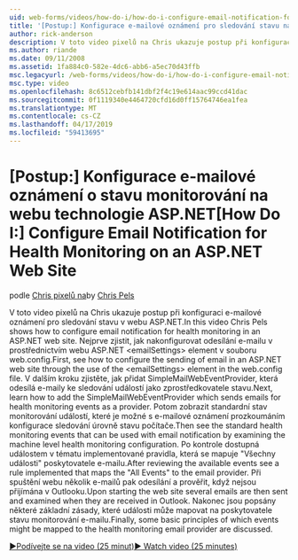 ```yaml
---
uid: web-forms/videos/how-do-i/how-do-i-configure-email-notification-for-health-monitoring-on-an-aspnet-web-site
title: '[Postup:] Konfigurace e-mailové oznámení pro sledování stavu na webu ASP.NET | Dokumentace Microsoftu'
author: rick-anderson
description: V toto video pixelů na Chris ukazuje postup při konfiguraci e-mailové oznámení pro sledování stavu v webu ASP.NET. Nejdříve si projděte postupy konfigurace zasílání e...
ms.author: riande
ms.date: 09/11/2008
ms.assetid: 1fa884c0-582e-4dc6-abb6-a5ec70d43ffb
msc.legacyurl: /web-forms/videos/how-do-i/how-do-i-configure-email-notification-for-health-monitoring-on-an-aspnet-web-site
msc.type: video
ms.openlocfilehash: 8c6512cebfb141dbf2f4c19e614aac99ccd41dac
ms.sourcegitcommit: 0f1119340e4464720cfd16d0ff15764746ea1fea
ms.translationtype: MT
ms.contentlocale: cs-CZ
ms.lasthandoff: 04/17/2019
ms.locfileid: "59413695"
---
```

# <a name="how-do-i-configure-email-notification-for-health-monitoring-on-an-aspnet-web-site"></a><span data-ttu-id="74217-104">[Postup:] Konfigurace e-mailové oznámení o stavu monitorování na webu technologie ASP.NET</span><span class="sxs-lookup"><span data-stu-id="74217-104">[How Do I:] Configure Email Notification for Health Monitoring on an ASP.NET Web Site</span></span>

<span data-ttu-id="74217-105">podle [Chris pixelů na](https://twitter.com/chrispels)</span><span class="sxs-lookup"><span data-stu-id="74217-105">by [Chris Pels](https://twitter.com/chrispels)</span></span>

<span data-ttu-id="74217-106">V toto video pixelů na Chris ukazuje postup při konfiguraci e-mailové oznámení pro sledování stavu v webu ASP.NET.</span><span class="sxs-lookup"><span data-stu-id="74217-106">In this video Chris Pels shows how to configure email notification for health monitoring in an ASP.NET web site.</span></span> <span data-ttu-id="74217-107">Nejprve zjistit, jak nakonfigurovat odesílání e-mailu v prostřednictvím webu ASP.NET &lt;emailSettings&gt; element v souboru web.config.</span><span class="sxs-lookup"><span data-stu-id="74217-107">First, see how to configure the sending of email in an ASP.NET web site through the use of the &lt;emailSettings&gt; element in the web.config file.</span></span> <span data-ttu-id="74217-108">V dalším kroku zjistěte, jak přidat SimpleMailWebEventProvider, která odesílá e-maily ke sledování událostí jako zprostředkovatele stavu.</span><span class="sxs-lookup"><span data-stu-id="74217-108">Next, learn how to add the SimpleMailWebEventProvider which sends emails for health monitoring events as a provider.</span></span> <span data-ttu-id="74217-109">Potom zobrazit standardní stav monitorování událostí, které je možné s e-mailové oznámení prozkoumáním konfigurace sledování úrovně stavu počítače.</span><span class="sxs-lookup"><span data-stu-id="74217-109">Then see the standard health monitoring events that can be used with email notification by examining the machine level health monitoring configuration.</span></span> <span data-ttu-id="74217-110">Po kontrole dostupná událostem v tématu implementované pravidla, která se mapuje "Všechny události" poskytovatele e-mailu.</span><span class="sxs-lookup"><span data-stu-id="74217-110">After reviewing the available events see a rule implemented that maps the "All Events" to the email provider.</span></span> <span data-ttu-id="74217-111">Při spuštění webu několik e-mailů pak odesílání a prověřit, když nejsou přijímána v Outlooku.</span><span class="sxs-lookup"><span data-stu-id="74217-111">Upon starting the web site several emails are then sent and examined when they are received in Outlook.</span></span> <span data-ttu-id="74217-112">Nakonec jsou popsány některé základní zásady, které události může mapovat na poskytovatele stavu monitorování e-mailu.</span><span class="sxs-lookup"><span data-stu-id="74217-112">Finally, some basic principles of which events might be mapped to the health monitoring email provider are discussed.</span></span>

[<span data-ttu-id="74217-113">&#9654;Podívejte se na video (25 minut)</span><span class="sxs-lookup"><span data-stu-id="74217-113">&#9654; Watch video (25 minutes)</span></span>](https://channel9.msdn.com/Blogs/ASP-NET-Site-Videos/how-do-i-configure-email-notification-for-health-monitoring-on-an-aspnet-web-site)
